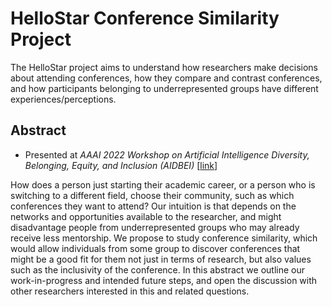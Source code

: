 # HelloStar Conference Similarity Project

The HelloStar project aims to understand how researchers make decisions about attending
conferences, how they compare and contrast conferences, and how participants belonging to
underrepresented groups have different experiences/perceptions.

## Abstract
* Presented at <i>AAAI 2022 Workshop on Artificial Intelligence Diversity, Belonging, 
Equity, and Inclusion (AIDBEI)</i> [<a href="https://kdd.cs.ksu.edu/Workshops/AAAI-2022/">link</a>]

How does a person just starting their academic career, or a person who is switching to 
a different field, choose their community, such as which conferences they want to 
attend? Our intuition is that depends on the networks and opportunities available to 
the researcher, and might disadvantage people from underrepresented groups who may 
already receive less mentorship. We propose to study conference similarity, which would 
allow individuals from some group to discover conferences that might be a good fit for 
them not just in terms of research, but also values such as the inclusivity of the 
conference. In this abstract we outline our work-in-progress and intended future steps, 
and open the discussion with other researchers interested in this and related questions.